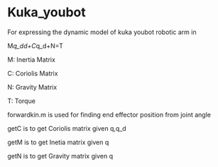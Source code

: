 # Kuka_youbot
For expressing the dynamic model of kuka youbot robotic arm in 

M*q_dd+C*q_d+N=T

M: Inertia Matrix

C: Coriolis Matrix

N: Gravity Matrix

T: Torque

forwardkin.m is used for finding end effector position from joint angle 

getC is to get Coriolis matrix given q,q_d

getM is to get Inetia matrix given q

getN is to get Gravity matrix given q
